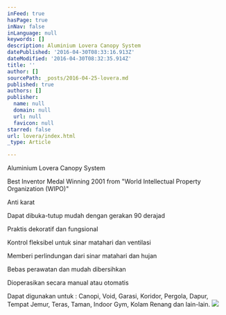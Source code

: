 ```yaml
---
inFeed: true
hasPage: true
inNav: false
inLanguage: null
keywords: []
description: Aluminium Lovera Canopy System
datePublished: '2016-04-30T08:33:16.913Z'
dateModified: '2016-04-30T08:32:35.914Z'
title: ''
author: []
sourcePath: _posts/2016-04-25-lovera.md
published: true
authors: []
publisher:
  name: null
  domain: null
  url: null
  favicon: null
starred: false
url: lovera/index.html
_type: Article

---
```

Aluminium Lovera Canopy System

Best Inventor Medal Winning 2001 from "World Intellectual Property Organization (WIPO)"

Anti karat

Dapat dibuka-tutup mudah dengan gerakan 90 derajad

Praktis dekoratif dan fungsional

Kontrol fleksibel untuk sinar matahari dan ventilasi

Memberi perlindungan dari sinar matahari dan hujan

Bebas perawatan dan mudah dibersihkan

Dioperasikan secara manual atau otomatis

Dapat digunakan untuk : Canopi, Void, Garasi, Koridor, Pergola, Dapur, Tempat Jemur, Teras, Taman, Indoor Gym, Kolam Renang dan lain-lain.
![](https://the-grid-user-content.s3-us-west-2.amazonaws.com/7e22daa6-d2aa-4da9-909a-f9c7b702e8b2.jpg)